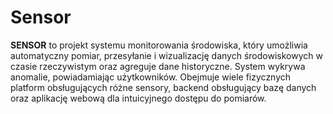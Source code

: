 # Sensor

**SENSOR** to projekt systemu monitorowania środowiska, który umożliwia automatyczny pomiar, przesyłanie i wizualizację danych środowiskowych w czasie rzeczywistym oraz agreguje dane historyczne. System wykrywa anomalie, powiadamiając użytkowników. Obejmuje wiele fizycznych platform obsługujących różne sensory, backend obsługujący bazę danych oraz aplikację webową dla intuicyjnego dostępu do pomiarów.
